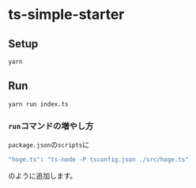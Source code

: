 # ts-simple-starter

## Setup

```
yarn
```

## Run

```bash
yarn run index.ts
```

### `run`コマンドの増やし方

`package.json`の`scripts`に

```bash
"hoge.ts": "ts-node -P tsconfig.json ./src/hoge.ts"
```

のように追加します。
